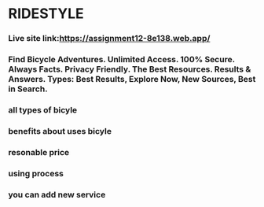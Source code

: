 # RIDESTYLE

### Live site link:https://assignment12-8e138.web.app/

### Find Bicycle Adventures. Unlimited Access. 100% Secure. Always Facts. Privacy Friendly. The Best Resources. Results & Answers. Types: Best Results, Explore Now, New Sources, Best in Search.


### all types of bicyle


### benefits about uses bicyle


### resonable price


### using process


### you can add new service

